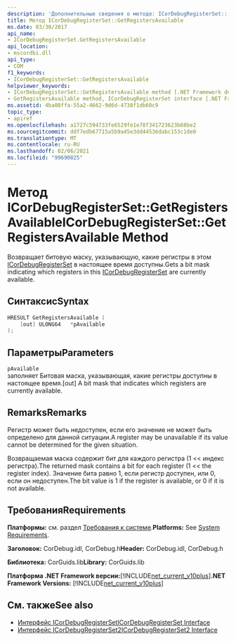 ```yaml
---
description: 'Дополнительные сведения о методе: ICorDebugRegisterSet:: Жетрегистерсаваилабле'
title: Метод ICorDebugRegisterSet::GetRegistersAvailable
ms.date: 03/30/2017
api_name:
- ICorDebugRegisterSet.GetRegistersAvailable
api_location:
- mscordbi.dll
api_type:
- COM
f1_keywords:
- ICorDebugRegisterSet::GetRegistersAvailable
helpviewer_keywords:
- ICorDebugRegisterSet::GetRegistersAvailable method [.NET Framework debugging]
- GetRegistersAvailable method, ICorDebugRegisterSet interface [.NET Framework debugging]
ms.assetid: 4ba08ffa-55a2-4662-9d6d-4738f1db60c9
topic_type:
- apiref
ms.openlocfilehash: a1727c594733fe6529fe1e78f341723623b68be2
ms.sourcegitcommit: ddf7edb67715a5b9a45e3dd44536dabc153c1de0
ms.translationtype: MT
ms.contentlocale: ru-RU
ms.lasthandoff: 02/06/2021
ms.locfileid: "99690825"
---
```

# <a name="icordebugregistersetgetregistersavailable-method"></a><span data-ttu-id="82da9-103">Метод ICorDebugRegisterSet::GetRegistersAvailable</span><span class="sxs-lookup"><span data-stu-id="82da9-103">ICorDebugRegisterSet::GetRegistersAvailable Method</span></span>

<span data-ttu-id="82da9-104">Возвращает битовую маску, указывающую, какие регистры в этом [ICorDebugRegisterSet](icordebugregisterset-interface.md) в настоящее время доступны.</span><span class="sxs-lookup"><span data-stu-id="82da9-104">Gets a bit mask indicating which registers in this [ICorDebugRegisterSet](icordebugregisterset-interface.md) are currently available.</span></span>  
  
## <a name="syntax"></a><span data-ttu-id="82da9-105">Синтаксис</span><span class="sxs-lookup"><span data-stu-id="82da9-105">Syntax</span></span>  
  
```cpp  
HRESULT GetRegistersAvailable (  
    [out] ULONG64   *pAvailable  
);  
```  
  
## <a name="parameters"></a><span data-ttu-id="82da9-106">Параметры</span><span class="sxs-lookup"><span data-stu-id="82da9-106">Parameters</span></span>  

 `pAvailable`  
 <span data-ttu-id="82da9-107">заполняет Битовая маска, указывающая, какие регистры доступны в настоящее время.</span><span class="sxs-lookup"><span data-stu-id="82da9-107">[out] A bit mask that indicates which registers are currently available.</span></span>  
  
## <a name="remarks"></a><span data-ttu-id="82da9-108">Remarks</span><span class="sxs-lookup"><span data-stu-id="82da9-108">Remarks</span></span>  

 <span data-ttu-id="82da9-109">Регистр может быть недоступен, если его значение не может быть определено для данной ситуации.</span><span class="sxs-lookup"><span data-stu-id="82da9-109">A register may be unavailable if its value cannot be determined for the given situation.</span></span>  
  
 <span data-ttu-id="82da9-110">Возвращаемая маска содержит бит для каждого регистра (1 << индекс регистра).</span><span class="sxs-lookup"><span data-stu-id="82da9-110">The returned mask contains a bit for each register (1 << the register index).</span></span> <span data-ttu-id="82da9-111">Значение бита равно 1, если регистр доступен, или 0, если он недоступен.</span><span class="sxs-lookup"><span data-stu-id="82da9-111">The bit value is 1 if the register is available, or 0 if it is not available.</span></span>  
  
## <a name="requirements"></a><span data-ttu-id="82da9-112">Требования</span><span class="sxs-lookup"><span data-stu-id="82da9-112">Requirements</span></span>  

 <span data-ttu-id="82da9-113">**Платформы:** см. раздел [Требования к системе](../../get-started/system-requirements.md).</span><span class="sxs-lookup"><span data-stu-id="82da9-113">**Platforms:** See [System Requirements](../../get-started/system-requirements.md).</span></span>  
  
 <span data-ttu-id="82da9-114">**Заголовок:** CorDebug.idl, CorDebug.h</span><span class="sxs-lookup"><span data-stu-id="82da9-114">**Header:** CorDebug.idl, CorDebug.h</span></span>  
  
 <span data-ttu-id="82da9-115">**Библиотека:** CorGuids.lib</span><span class="sxs-lookup"><span data-stu-id="82da9-115">**Library:** CorGuids.lib</span></span>  
  
 <span data-ttu-id="82da9-116">**Платформа .NET Framework версии:**[!INCLUDE[net_current_v10plus](../../../../includes/net-current-v10plus-md.md)]</span><span class="sxs-lookup"><span data-stu-id="82da9-116">**.NET Framework Versions:** [!INCLUDE[net_current_v10plus](../../../../includes/net-current-v10plus-md.md)]</span></span>  
  
## <a name="see-also"></a><span data-ttu-id="82da9-117">См. также</span><span class="sxs-lookup"><span data-stu-id="82da9-117">See also</span></span>

- [<span data-ttu-id="82da9-118">Интерфейс ICorDebugRegisterSet</span><span class="sxs-lookup"><span data-stu-id="82da9-118">ICorDebugRegisterSet Interface</span></span>](icordebugregisterset-interface.md)
- [<span data-ttu-id="82da9-119">Интерфейс ICorDebugRegisterSet2</span><span class="sxs-lookup"><span data-stu-id="82da9-119">ICorDebugRegisterSet2 Interface</span></span>](icordebugregisterset2-interface.md)
